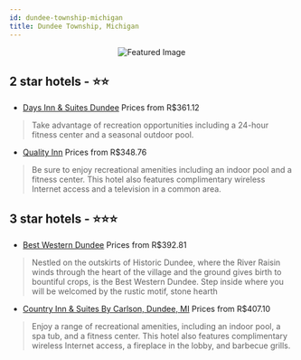 ```yaml
---
id: dundee-township-michigan
title: Dundee Township, Michigan
---
```


<center><img src="https://i.travelapi.com/hotels/19000000/18250000/18248800/18248720/0f26587d_z.jpg" alt="Featured Image" /></center>


##  2 star hotels - ⭐️⭐️

-    [Days Inn & Suites Dundee](https://us.hurb.com/hotels/dundee-township/days-inn-suites-dundee-JNP-JP211567?cmp=18055) Prices from R$361.12
   > Take advantage of recreation opportunities including a 24-hour fitness center and a seasonal outdoor pool.
-    [Quality Inn](https://us.hurb.com/hotels/dundee-township/quality-inn-JNP-JP236208?cmp=18055) Prices from R$348.76
   > Be sure to enjoy recreational amenities including an indoor pool and a fitness center. This hotel also features complimentary wireless Internet access and a television in a common area.

##  3 star hotels - ⭐️⭐️⭐️

-    [Best Western Dundee](https://us.hurb.com/hotels/dundee-township/best-western-dundee-JNP-JP02787N?cmp=18055) Prices from R$392.81
   > Nestled on the outskirts of Historic Dundee, where the River Raisin winds through the heart of the village and the ground gives birth to bountiful crops, is the Best Western Dundee. Step inside where you will be welcomed by the rustic motif, stone hearth 
-    [Country Inn & Suites By Carlson, Dundee, MI](https://us.hurb.com/hotels/dundee-township/country-inn-suites-by-carlson-dundee-mi-JNP-JP446021?cmp=18055) Prices from R$407.10
   > Enjoy a range of recreational amenities, including an indoor pool, a spa tub, and a fitness center. This hotel also features complimentary wireless Internet access, a fireplace in the lobby, and barbecue grills.
